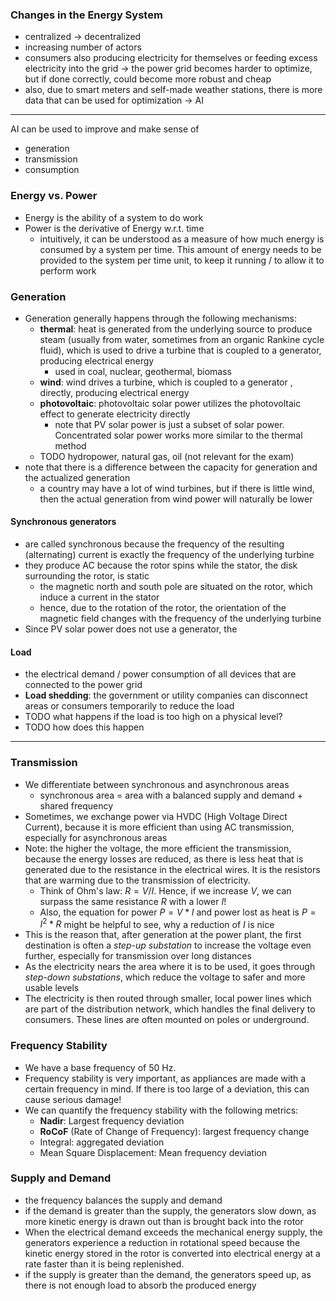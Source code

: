 ### Changes in the Energy System
- centralized → decentralized
- increasing number of actors
- consumers also producing electricity for themselves or feeding excess electricity into the grid 
→ the power grid becomes harder to optimize, but if done correctly, could become more robust and cheap
- also, due to smart meters and self-made weather stations, there is more data that can be used for optimization
→ AI
___
AI can be used to improve and make sense of
- generation
- transmission
- consumption
### Energy vs. Power
- Energy is the ability of a system to do work
- Power is the derivative of Energy w.r.t. time
	- intuitively, it can be understood as a measure of how much energy is consumed by a system per time. This amount of energy needs to be provided to the system per time unit, to keep it running / to allow it to perform work
### Generation
- Generation generally happens through the following mechanisms:
	- **thermal**: heat is generated from the underlying source to produce steam (usually from water, sometimes from an organic Rankine cycle fluid), which is used to drive a turbine that is coupled to a generator, producing electrical energy
		- used in coal, nuclear, geothermal, biomass
	- **wind**: wind drives a turbine, which is coupled to a generator , directly, producing electrical energy
	- **photovoltaic**: photovoltaic solar power utilizes the photovoltaic effect to generate electricity directly
		- note that PV solar power is just a subset of solar power. Concentrated solar power works more similar to the thermal method
	- TODO hydropower, natural gas, oil (not relevant for the exam)
- note that there is a difference between the capacity for generation and the actualized generation
	- a country may have a lot of wind turbines, but if there is little wind, then the actual generation from wind power will naturally be lower
#### Synchronous generators
- are called synchronous because the frequency of the resulting (alternating) current is exactly the frequency of the underlying turbine  
- they produce AC because the rotor spins while the stator, the disk surrounding the rotor, is static
	- the magnetic north and south pole are situated on the rotor, which induce a current in the stator
	- hence, due to the rotation of the rotor, the orientation of the magnetic field changes with the frequency of the underlying turbine
- Since PV solar power does not use a generator, the 
#### Load
- the electrical demand / power consumption of all devices that are connected to the power grid
- **Load shedding**: the government or utility companies can disconnect areas or consumers temporarily to reduce the load
- TODO what happens if the load is too high on a physical level?
- TODO how does this happen
___
### Transmission
- We differentiate between synchronous and asynchronous areas
	- synchronous area = area with a balanced supply and demand + shared frequency
- Sometimes, we exchange power via HVDC (High Voltage Direct Current), because it is more efficient than using AC transmission, especially for asynchronous areas
- Note: the higher the voltage, the more efficient the transmission, because the energy losses are reduced, as there is less heat that is generated due to the resistance in the electrical wires. It is the resistors that are warming due to the transmission of electricity.
	- Think of Ohm's law: $R = V/I$. Hence, if we increase $V$, we can surpass the same resistance $R$ with a lower $I$!
	- Also, the equation for power $P = V * I$ and power lost as heat is $P = I^2*R$ might be helpful to see, why a reduction of $I$ is nice
- This is the reason that, after generation at the power plant, the first destination is often a *step-up substation* to increase the voltage even further, especially for transmission over long distances
- As the electricity nears the area where it is to be used, it goes through *step-down substations*, which reduce the voltage to safer and more usable levels
- The electricity is then routed through smaller, local power lines which are part of the distribution network, which handles the final delivery to consumers. These lines are often mounted on poles or underground. 
### Frequency Stability
- We have a base frequency of $50~\text{Hz}$.
- Frequency stability is very important, as appliances are made with a certain frequency in mind. If there is too large of a deviation, this can cause serious damage!
- We can quantify the frequency stability with the following metrics:
	- **Nadir**: Largest frequency deviation
	- **RoCoF** (Rate of Change of Frequency): largest frequency change
	- Integral: aggregated deviation
	- Mean Square Displacement: Mean frequency deviation
### Supply and Demand
- the frequency balances the supply and demand
- if the demand is greater than the supply, the generators slow down, as more kinetic energy is drawn out than is brought back into the rotor
- When the electrical demand exceeds the mechanical energy supply, the generators experience a reduction in rotational speed because the kinetic energy stored in the rotor is converted into electrical energy at a rate faster than it is being replenished.
- if the supply is greater than the demand, the generators speed up, as there is not enough load to absorb the produced energy